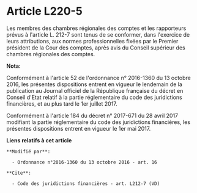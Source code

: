 # Article L220-5

Les membres des chambres régionales des comptes et les rapporteurs prévus à l'article L. 212-7 sont tenus de se conformer,
dans l'exercice de leurs attributions, aux normes professionnelles fixées par le Premier président de la Cour des comptes,
après avis du Conseil supérieur des chambres régionales des comptes.

**Nota:**

Conformément à l'article 52 de l'ordonnance n° 2016-1360 du 13 octobre 2016, les présentes dispositions entrent en vigueur le
lendemain de la publication au Journal officiel de la République française du décret en Conseil d'Etat relatif à la partie
réglementaire du code des juridictions financières, et au plus tard le 1er juillet 2017.

Conformément à l'article 184 du décret n° 2017-671 du 28 avril 2017 modifiant la partie réglementaire du code des
juridictions financières, les présentes dispositions entrent en vigueur le 1er mai 2017.

**Liens relatifs à cet article**

	**Modifié par**:

	  - Ordonnance n°2016-1360 du 13 octobre 2016 - art. 16

	**Cite**:

	  - Code des juridictions financières - art. L212-7 (VD)

